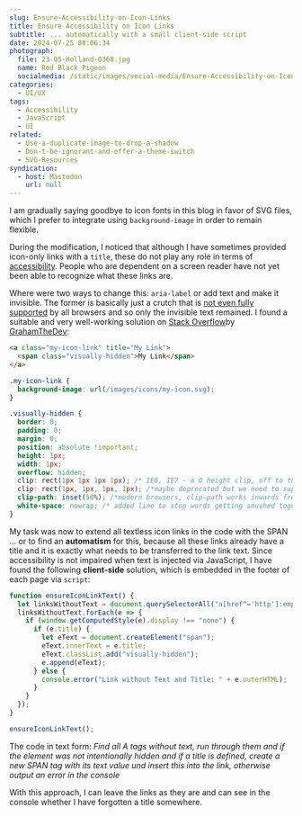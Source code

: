 ```yaml
---
slug: Ensure-Accessibility-on-Icon-Links
title: Ensure Accessibility on Icon Links
subtitle: ... automatically with a small client-side script
date: 2024-07-25 08:06:34
photograph:
  file: 23-05-Holland-0368.jpg
  name: Red Black Pigeon
  socialmedia: /static/images/social-media/Ensure-Accessibility-on-Icon-Links.png
categories:
  - UI/UX
tags:
  - Accessibility
  - JavaScript
  - UI
related:
  - Use-a-duplicate-image-to-drop-a-shadow
  - Don-t-be-ignorant-and-offer-a-theme-switch
  - SVG-Resources
syndication:
  - host: Mastodon
    url: null
---
```


I am gradually saying goodbye to icon fonts in this blog in favor of SVG files, which I prefer to integrate using ``background-image`` in order to remain flexible. 

During the modification, I noticed that although I have sometimes provided icon-only links with a ``title``, these do not play any role in terms of [accessibility](https://www.a11yproject.com/posts/creating-valid-and-accessible-links/). People who are dependent on a screen reader have not yet been able to recognize what these links are.

Where were two ways to change this: ``aria-label`` or add text and make it invisible. The former is basically just a crutch that is [not even fully supported](https://www.w3.org/WAI/ARIA/1.0/CR/implementation-report) by all browsers and so only the invisible text remained. I found a suitable and very well-working solution on [Stack Overflow](https://stackoverflow.com/questions/62703524/how-to-make-an-html-link-displayed-as-an-icon-accessible)by [GrahamTheDev](https://dev.to/grahamthedev):

```html
<a class="my-icon-link" title="My Link">
  <span class="visually-hidden">My Link</span>
</a>
```

```css
.my-icon-link {
  background-image: url(/images/icons/my-icon.svg);
}

.visually-hidden { 
  border: 0;
  padding: 0;
  margin: 0;
  position: absolute !important;
  height: 1px; 
  width: 1px;
  overflow: hidden;
  clip: rect(1px 1px 1px 1px); /* IE6, IE7 - a 0 height clip, off to the bottom right of the visible 1px box */
  clip: rect(1px, 1px, 1px, 1px); /*maybe deprecated but we need to support legacy browsers */
  clip-path: inset(50%); /*modern browsers, clip-path works inwards from each corner*/
  white-space: nowrap; /* added line to stop words getting smushed together (as they go onto seperate lines and some screen readers do not understand line feeds as a space */
}
```

<!-- more -->

My task was now to extend all textless icon links in the code with the SPAN ... or to find an **automatism** for this, because all these links already have a title and it is exactly what needs to be transferred to the link text.  Since accessibility is not impaired when text is injected via JavaScript, I have found the following **client-side** solution, which is embedded in the footer of each page via ``script``:

```js
function ensureIconLinkText() {
  let linksWithoutText = document.querySelectorAll("a[href^='http']:empty");
  linksWithoutText.forEach(e => {
    if (window.getComputedStyle(e).display !== "none") {
      if (e.title) {
        let eText = document.createElement("span");
        eText.innerText = e.title;
        eText.classList.add("visually-hidden");
        e.append(eText);
      } else {
        console.error("Link without Text and Title: " + e.outerHTML);
      }
    }
  });
}

ensureIconLinkText();
```

The code in text form:
*Find all A tags without text, run through them and if the element was not intentionally hidden and if a title is defined, create a new SPAN tag with its text value und insert this into the link, otherwise output an error in the console* 

With this approach, I can leave the links as they are and can see in the console whether I have forgotten a title somewhere.
